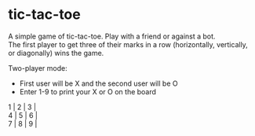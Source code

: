 # tic-tac-toe
A simple game of tic-tac-toe. Play with a friend or against a bot.\
The first player to get three of their marks in a row (horizontally, vertically, or diagonally) wins the game.

Two-player mode:
- First user will be X and the second user will be O
- Enter 1-9 to print your X or O on the board

 1 | 2 | 3 |\
 4 | 5 | 6 |\
 7 | 8 | 9 |


